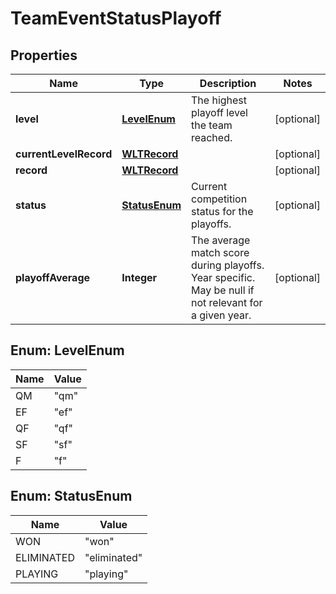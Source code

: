 

# TeamEventStatusPlayoff

## Properties

Name | Type | Description | Notes
------------ | ------------- | ------------- | -------------
**level** | [**LevelEnum**](#LevelEnum) | The highest playoff level the team reached. |  [optional]
**currentLevelRecord** | [**WLTRecord**](WLTRecord.md) |  |  [optional]
**record** | [**WLTRecord**](WLTRecord.md) |  |  [optional]
**status** | [**StatusEnum**](#StatusEnum) | Current competition status for the playoffs. |  [optional]
**playoffAverage** | **Integer** | The average match score during playoffs. Year specific. May be null if not relevant for a given year. |  [optional]



## Enum: LevelEnum

Name | Value
---- | -----
QM | &quot;qm&quot;
EF | &quot;ef&quot;
QF | &quot;qf&quot;
SF | &quot;sf&quot;
F | &quot;f&quot;



## Enum: StatusEnum

Name | Value
---- | -----
WON | &quot;won&quot;
ELIMINATED | &quot;eliminated&quot;
PLAYING | &quot;playing&quot;




